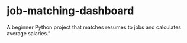 # job-matching-dashboard
A beginner Python project that matches resumes to jobs and calculates average salaries.”

